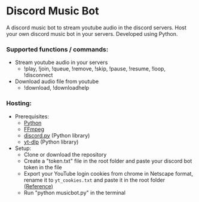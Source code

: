 # Discord Music Bot

A discord music bot to stream youtube audio in the discord servers. Host your own discord music bot in your servers. Developed using Python.

### Supported functions / commands:
- Stream youtube audio in your servers
	- !play, !join, !queue, !remove, !skip, !pause, !resume, !loop, !disconnect
- Download audio file from youtube
	- !download, !downloadhelp

### Hosting:
- Prerequisites:
	- [Python](https://www.python.org/downloads/)
	- [FFmpeg](http://ffmpeg.org/download.html)
	- [discord.py](https://discordpy.readthedocs.io/en/stable/) (Python library)
	- [yt-dlp](https://github.com/yt-dlp/yt-dlp) (Python library)
- Setup:
	- Clone or download the repository
	- Create a "token.txt" file in the root folder and paste your discord bot token in the file
	- Export your YouTube login cookies from chrome in Netscape format, rename it to `yt_cookies.txt` and paste it in the root folder [(Reference)](https://github.com/yt-dlp/yt-dlp/wiki/Extractors#exporting-youtube-cookies)
	- Run "python musicbot.py" in the terminal
